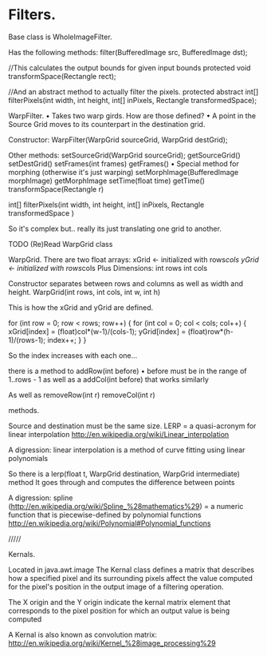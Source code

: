 Filters.
========

Base class is WholeImageFilter.

Has the following methods:
filter(BufferedImage src, BufferedImage dst);

//This calculates the output bounds for given input bounds
protected void transformSpace(Rectangle rect);

//And an abstract method to actually filter the pixels.
protected abstract int[] filterPixels(int width, int height, int[] inPixels, Rectangle transformedSpace);

WarpFilter.
• Takes two warp girds. How are those defined?
• A point in the Source Grid moves to its counterpart in the destination grid.

Constructor:
WarpFilter(WarpGrid sourceGrid, WarpGrid destGrid);

Other methods:
setSourceGrid(WarpGrid sourceGrid);
getSourceGrid()
setDestGrid()
setFrames(int frames)
getFrames()
• Special method for morphing (otherwise it's just warping)
setMorphImage(BufferedImage morphImage)
getMorphImage
setTime(float time)
getTime()
transformSpace(Rectangle r)

int[] filterPixels(int width, int height, int[] inPixels, Rectangle transformedSpace )

So it's complex but.. really its just translating one grid to another.



TODO (Re)Read WarpGrid class

WarpGrid.
There are two float arrays:
xGrid <- initialized with rows*cols
yGrid <- initialized with rows*cols
Plus Dimensions:
int rows
int cols

Constructor separates between rows and columns as well as width and height.
WarpGrid(int rows, int cols, int w, int h)

This is how the xGrid and yGrid are defined.

for (int row = 0; row < rows; row++) {
	for (int col = 0; col < cols; col++) {
		xGrid[index] = (float)col*(w-1)/(cols-1);
		yGrid[index] = (float)row*(h-1)/(rows-1);
		index++;
	}
}

So the index increases with each one...

there is a method to addRow(int before)
• before must be in the range of 1..rows - 1
as well as a addCol(int before) that works similarly

As well as
removeRow(int r)
removeCol(int r)

methods.

Source and destination must be the same size. 
LERP = a quasi-acronym for linear interpolation http://en.wikipedia.org/wiki/Linear_interpolation

A digression:
linear interpolation is a method of curve fitting using linear polynomials

So there is a lerp(float t, WarpGrid destination, WarpGrid intermediate) method
It goes through and computes the difference between points

A digression:
spline (http://en.wikipedia.org/wiki/Spline_%28mathematics%29) = a numeric function that is piecewise-defined by polynomial functions http://en.wikipedia.org/wiki/Polynomial#Polynomial_functions

/////

Kernals.

Located in java.awt.image
The Kernal class defines a matrix that describes how a specified pixel and its surrounding pixels affect the value computed for the pixel's position in the output image of a filtering operation. 

The X origin and the Y origin indicate the kernal matrix element that corresponds to the pixel position for which an output value is being computed

A Kernal is also known as convolution matrix:
http://en.wikipedia.org/wiki/Kernel_%28image_processing%29



